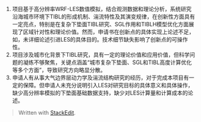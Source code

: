 
1. 项目基于高分辨率WRF-LES数值模拟，结合观测数据和理论分析，系统研究沿海城市环境下TIBL的形成机制、湍流特性及其演变规律，在创新性方面具有一定亮点，特别是在复杂下垫面TIBL研究、SGL作用和TIBLH模型优化方面展现了区域针对性和理论价值。然而，申请书在创新点的具体实现上论述不足，如，未详细论述引进LES的具体目的。技术细节缺失影响了创新点的可操作性。
2. 项目涉及城市化背景下TIBL研究，具有一定的理论价值和应用价值，但科学问题的凝练不够聚焦，关键点涵盖“城市复杂下垫面、SGL和TIBL高度计算优化等多个方面”，导致研究方向略显分散。
3. 申请人有从事大气边界层动力学及湍流结构研究的经历，对于完成本项目有一定的保障。但申请人未充分说明引入LES对研究目标的具体意义和具体操作，缺少高分辨率模拟的下垫面基础数据支持，缺少对LES计算量和计算成本的论述。


> Written with [StackEdit](https://stackedit.io/).
<!--stackedit_data:
eyJoaXN0b3J5IjpbMTk5NzcyOTQzMywxMTA1Nzc4NTY3LDQ2MT
AwNzI1Myw4NzY1MTg1ODQsLTU4MTM0NjU1NV19
-->